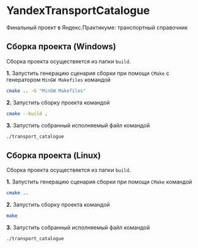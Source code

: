 # YandexTransportCatalogue
Финальный проект в Яндекс.Практикуме: транспортный справочник

## Сборка проекта (Windows)

Сборка проекта осуществяется из папки `build`.

**1.** Запустить генерацию сценария сборки при помощи `CMake` с генератором `MinGW Makefiles` командой
```bash
cmake .. -G "MinGW Makefiles"
```

**2.** Запустить сборку проекта командой
```bash
cmake --build .
```

**3.** Запустить собранный исполняемый файл командой

```bash
./transport_catalogue
```

## Сборка проекта (Linux)

Сборка проекта осуществяется из папки `build`.

**1.** Запустить генерацию сценария сборки при помощи `CMake` командой
```bash
cmake ..
```

**2.** Запустить сборку проекта командой
```bash
make
```

**3.** Запустить собранный исполняемый файл командой

```bash
./transport_catalogue
```